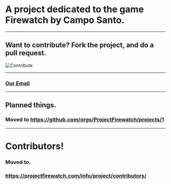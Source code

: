 # A project dedicated to the game Firewatch by Campo Santo.

---
 
## Want to contribute? Fork the project, and do a pull request.

![Contribute](https://projectfirewatch.com/cdn/contribute.png)

---
 
### [Our Email](mailto:contact@projectfirewatch.com)

---
 
## Planned things.
### Moved to https://github.com/orgs/ProjectFirewatch/projects/1

---
 
# Contributors!
### Moved to.
### https://projectfirewatch.com/info/project/contributors/